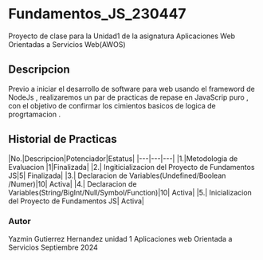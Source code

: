 # Fundamentos_JS_230447
Proyecto de clase para la Unidad1 de la asignatura Aplicaciones Web Orientadas  a Servicios Web(AWOS)

## Descripcion
Previo a iniciar el desarrollo de software para web usando el frameword de NodeJs , realizaremos un par de 
practicas de repase en JavaScrip puro , con el objetivo de confirmar los cimientos 
basicos de logica de progrtamacion .

## Historial de Practicas

|No.|Descripcion|Potenciador|Estatus|
|---|---|---|
|1.|Metodologia de Evaluacion |1|Finalizada| 
|2.| Ingiticializacion del Proyecto de Fundamentos JS|5| Finalizada|
|3.| Declaracion de Variables(Undefined/Boolean /Numer)|10| Activa|
|4.| Declaracion de Variables(String/BigInt/Null/Symbol/Function)|10| Activa|
|5.| Inicializacion del Proyecto de Fundamentos JS| Activa|

### Autor
Yazmin Gutierrez Hernandez 
unidad 1 
Aplicaciones web Orientada a Servicios
Septiembre 2024